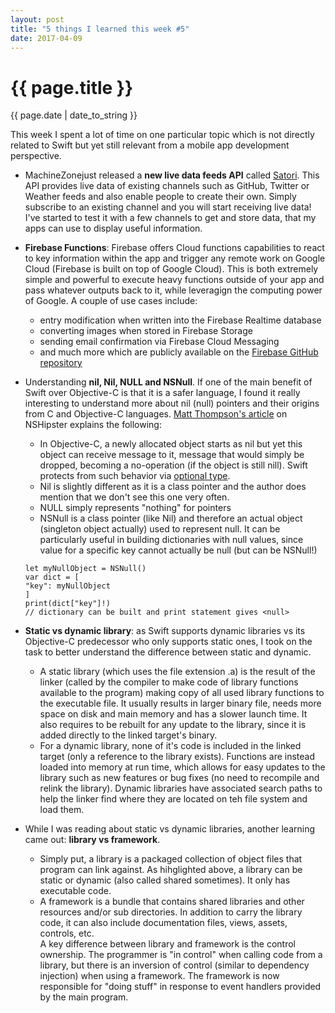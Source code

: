 ```yaml
---
layout: post
title: "5 things I learned this week #5"
date: 2017-04-09
---
```

<h1>{{ page.title }}</h1>
<p class="meta">{{ page.date | date_to_string }}</p>

This week I spent a lot of time on one particular topic which is not directly related to Swift but yet still relevant from a mobile app development perspective.  
- MachineZonejust released a **new live data feeds API** called [Satori](https://www.satori.com). This API provides live data of existing channels such as GitHub, Twitter or Weather feeds and also enable people to create their own. Simply subscribe to an existing channel and you will start receiving live data! I've started to test it with a few channels to get and store data, that my apps can use to display useful information.

- **Firebase Functions**: Firebase offers Cloud functions capabilities to react to key information within the app and trigger any remote work on Google Cloud (Firebase is built on top of Google Cloud). This is both extremely simple and powerful to execute heavy functions outside of your app and pass whatever outputs back to it, while leveragign the computing power of Google. A couple of use cases include:
	- entry modification when written into the Firebase Realtime database
	- converting images when stored in Firebase Storage
	- sending email confirmation via Firebase Cloud Messaging
	- and much more which are publicly available on the [Firebase GitHub repository](https://github.com/firebase/functions-samples/)

- Understanding **nil, Nil, NULL and NSNull**. If one of the main benefit of Swift over Objective-C is that it is a safer language, I found it really interesting to understand more about nil (null) pointers and their origins from C and Objective-C languages. [Matt Thompson's article](http://nshipster.com/nil/) on NSHipster explains the following:
	- In Objective-C, a newly allocated object starts as nil but yet this object can receive message to it, message that would simply be dropped, becoming a no-operation (if the object is still nill). Swift protects from such behavior via [optional type](https://developer.apple.com/library/content/documentation/Swift/Conceptual/Swift_Programming_Language/TheBasics.html). 
	- Nil is slightly different as it is a class pointer and the author does mention that we don't see this one very often.
	- NULL simply represents "nothing" for pointers
	- NSNull is a class pointer (like Nil) and therefore an actual object (singleton object actually) used to represent null. It can be particularly useful in building dictionaries with null values, since value for a specific key cannot actually be null (but can be NSNull!)
	
	```
	let myNullObject = NSNull()
	var dict = [
	"key": myNullObject
	]
	print(dict["key"]!)
	// dictionary can be built and print statement gives <null>
	```

- **Static vs dynamic library**: as Swift supports dynamic libraries vs its Objective-C predecessor who only supports static ones, I took on the task to better understand the difference between static and dynamic.
	- A static library (which uses the file extension .a) is the result of the linker (called by the compiler to make code of library functions available to the program) making copy of all used library functions to the executable file. It usually results in larger binary file, needs more space on disk and main memory  and has a slower launch time. It also requires to be rebuilt for any update to the library, since it is added directly to the linked target's binary.
	- For a dynamic library, none of it's code is included in the linked target (only a reference to the library exists). Functions are instead loaded into memory at run time, which allows for easy updates to the library such as new features or bug fixes (no need to recompile and relink the library). Dynamic libraries have associated search paths to help the linker find where they are located on teh file system and load them.

- While I was reading about static vs dynamic libraries, another learning came out: **library vs framework**.
	- Simply put, a library is a packaged collection of object files that program can link against. As hihglighted above, a library can be static or dynamic (also called shared sometimes). It only has executable code.
	- A framework is a bundle that contains shared libraries and other resources and/or sub directories. In addition to carry the library code, it can also include documentation files, views, assets, controls, etc.  
  A key difference between library and framework is the control ownership. The programmer is "in control" when calling code from a library, but there is an inversion of control (similar to dependency injection) when using a framework. The framework is now responsible for "doing stuff" in response to event handlers provided by the main program.